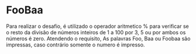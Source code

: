 # FooBaa
Para realizar o desafio, é utilizado o operador aritmetico % para verificar se o resto da divisão de números inteiros de 1 a 100 por 3, 5 ou por ambos os números é zero. Atendendo o requisito, As palavras Foo, Baa ou Foobaa são impressas, caso contrário somente o numero é impresso.
